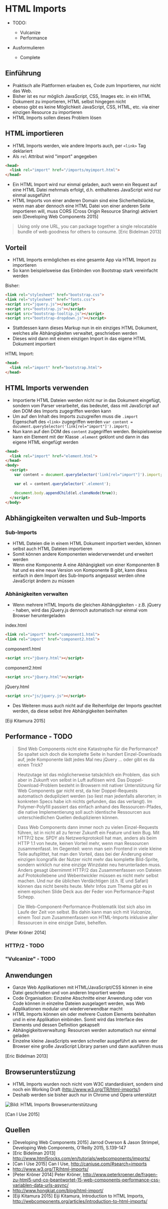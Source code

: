 # HTML Imports

- TODO:
  + Vulcanize
  + Performance

- Ausformulieren
  + Complete


## Einführung
- Praktisch alle Plattformen erlauben es, Code zum Importieren, nur nicht das Web.
- Bisher ist es nur möglich JavaScript, CSS, Images etc. in ein HTML Dokument zu importieren, HTML selbst hingegen nicht
- ebenso gibt es keine Möglichkeit JavaScript, CSS, HTML, etc. via einer einzigen Resource zu importieren
- HTML Imports sollen dieses Problem lösen


## HTML importieren

- HTML Imports werden, wie andere Imports auch, per `<link>` Tag deklariert
- Als `rel` Attribut wird "import" angegeben

```html
<head>
  <link rel="import" href="/imports/myimport.html">
</head>
```

- Ein HTML Import wird nur einmal geladen, auch wenn ein Request auf eine HTML Datei mehrmals erfolgt, d.h. enthaltenes JavaScript wird nur einmal ausgeführt
- HTML Imports von einer anderen Domain sind eine Sicherheitslücke, wenn man aber dennoch eine HTML Datei von einer anderen Seite importieren will, muss CORS (Cross Origin Resource Sharing) aktiviert sein
[Developing Web Components 2015]

> Using only one URL, you can package together a single relocatable bundle of web goodness for others to consume.
[Eric Bidelman 2013]


## Vorteil

- HTML Imports ermöglichen es eine gesamte App via HTML Import zu importieren
- So kann beispielsweise das Einbinden von Bootstrap stark vereinfacht werden

Bisher:

```html
<link rel="stylesheet" href="bootstrap.css">
<link rel="stylesheet" href="fonts.css">
<script src="jquery.js"></script>
<script src="bootstrap.js"></script>
<script src="bootstrap-tooltip.js"></script>
<script src="bootstrap-dropdown.js"></script>
```

- Stattdessen kann dieses Markup nun in ein einziges HTML Dokument, welches alle Abhängigkeiten verwaltet, geschrieben werden
- Dieses wird dann mit einem einzigen Import in das eigene HTML Dokument importiert

HTML Import:

```html
<head>
  <link rel="import" href="bootstrap.html">
</head>
```


## HTML Imports verwenden

- Importierte HTML Dateien werden nicht nur in das Dokument eingefügt, sondern vom Parser verarbeitet, das bedeutet, dass mit JavaScript auf den DOM des Imports zugegriffen werden kann
- Um auf den Inhalt des Imports zuzugreifen muss die `.import` Eigenschaft des `<link>` zugegriffen werden `var content = document.querySelector('link[rel="import"]').import;`
- Nun kann auf den DOM des `content` zugegriffen werden. Beispielsweise kann ein Element mit der Klasse `.element` geklont und dann in das eigene HTML eingefügt werden

```html
<head>
  <link rel="import" href="element.html">
</head>
<body>
  <script>
    var content = document.querySelector('link[rel="import"]').import;

    var el = content.querySelector('.element');

    document.body.appendChild(el.cloneNode(true));
  </script>
</body>
```


## Abhängigkeiten verwalten und Sub-Imports

### Sub-Imports

- HTML Dateien die in einem HTML Dokument importiert werden, können selbst auch HTML Dateien importieren
- Somit können andere Komponenten wiederverwendet und erweitert werden
- Wenn eine Komponente A eine Abhängigkeit von einer Komponenten B hat und es eine neue Version von Komponente B gibt, kann diess einfach in dem Import des Sub-Imports angepasst werden ohne JavaScript ändern zu müssen


### Abhänigkeiten verwalten

- Wenn mehrere HTML Imports die gleichen Abhängigkeiten - z.B. jQuery - haben, wird das jQuery.js dennoch automatisch nur einmal vom Browser heruntergeladen

index.html
```html
<link rel="import" href="component1.html">
<link rel="import" href="component2.html">
```

component1.html
```html
<script src="jQuery.html"></script>
```

component2.html
```html
<script src="jQuery.html"></script>
```

jQuery.html
```html
<script src="js/jquery.js"></script>
```

- Des Weiteren muss auch nicht auf die Reihenfolge der Imports geachtet werden, da diese selbst ihre Abhängigkeiten beinhalten

[Eiji Kitamura 2015]


## Performance - TODO

> Sind Web Components nicht eine Katastrophe für die Performance? So spaltet sich doch die komplette Seite in hundert Einzel-Downloads auf, jede Komponente lädt jedes Mal neu jQuery … oder gibt es da einen Trick?

> Heutzutage ist das möglicherweise tatsächlich ein Problem, das sich aber in Zukunft von selbst in Luft auflösen wird. Das Doppel-Download-Problem besteht in Browsern mit nativer Unterstützung für Web Components gar nicht erst, da hier Doppel-Requests automatisch dedupliziert werden (so liest man jedenfalls allerorten; in konkreten Specs habe ich nichts gefunden, das das verlangt). Im Polymer-Polyfill passiert das einfach anhand des Ressourcen-Pfades, die native Implementierung soll auch identische Ressourcen aus unterschiedlichen Quellen deduplizieren können.

> Dass Web Components dann immer noch zu vielen Einzel-Requests führen, ist in nicht all zu ferner Zukunft ein Feature und kein Bug. Mit HTTP/2 bzw. SPDY als Netzwerkprotokoll hat man, anders als beim HTTP 1.1 von heute, keinen Vorteil mehr, wenn man Ressourcen zusammenfasst. Im Gegenteil: wenn man sein Frontend in viele kleine Teile aufsplittet, hat man den Vorteil, dass bei der Änderung einer einzigen Icongrafik der Nutzer nicht mehr das komplette Bild-Sprite, sondern wirklich nur eine einzige Winzdatei neu herunterladen muss. Anders gesagt übernimmt HTTP/2 das Zusammenfassen von Dateien auf Protokollebene und Webentwickler müssen es nicht mehr selbst machen. Und nur die üblichen Verdächtigen (d.h. IE und Safari) können das nicht bereits heute. Mehr Infos zum Thema gibt es in einem epischen Slide Deck aus der Feder von Performance-Papst Schepp.

> Die Web-Component-Performance-Problematik löst sich also im Laufe der Zeit von selbst. Bis dahin kann man sich mit *Vulcanize*, einem Tool zum Zusammenfassen von HTML-Imports inklusive aller Ressourcen in eine einzige Datei, behelfen.

[Peter Kröner 2014]


### HTTP/2 - TODO

### "Vulcanize" - TODO


## Anwendungen

- Ganze Web Applikationen mit HTML/JavaScript/CSS können in eine Datei geschrieben und von anderen Importiert werden
- Code Organisation: Einzelne Abschnitte einer Anwendung oder von Code können in einzelne Dateien ausgelagert werden, was Web Applikationen modular und wiederverwendbar macht
- HTML Imports können ein oder mehrere Custom Elements beinhalten und in eine Applikation einbinden. Somit wird das Interface des Elements und dessen Definition gekapselt
- Abhängigkeitsverwaltung: Resourcen werden automatisch nur einmal geladen
- Einzelne kleine JavaScripts werden schneller ausgeführt als wenn der Browser eine große JavaScript Library parsen und dann ausführen muss

[Eric Bidelman 2013]


## Browserunterstüzung

- HTML Imports wurden noch nicht vom W3C standardisiert, sondern sind noch ein Working Draft (http://www.w3.org/TR/html-imports/)
- Deshalb werden sie bisher auch nur in Chrome und Opera unterstützt

![Bild: HTML Imports Browserunterstützung](https://raw.githubusercontent.com/glur4k/BATHWebComponents/93d15c398717d7124f42d193f99000a1e4979cbe/docs/release/2-Web%20Components%20nach%20W3C/2-Web%20Components%20Technology%20Stack/images/4-HTML-Imports_Browserunterstuetzung.jpg "HTML Imports Browserunterstützung. Quelle: http://caniuse.com/#search=imports")

[Can I Use 2015]


## Quellen

- [Developing Web Components 2015] Jarrod Overson & Jason Strimpel, Developing Web Components, O'Reilly 2015, S.139-147
- [Eric Bidelman 2013] http://www.html5rocks.com/en/tutorials/webcomponents/imports/
- [Can I Use 2015] Can I Use, http://caniuse.com/#search=imports
- http://www.w3.org/TR/html-imports/
- [Peter Kröner 2014] Peter Kröner, http://www.peterkroener.de/fragen-zu-html5-und-co-beantwortet-15-web-components-performance-css-variablen-data-urls-async/
- http://www.hongkiat.com/blog/html-import/
- [Eiji Kitamura 2015] Eiji Kitamura, Introduction to HTML Imports, http://webcomponents.org/articles/introduction-to-html-imports/

